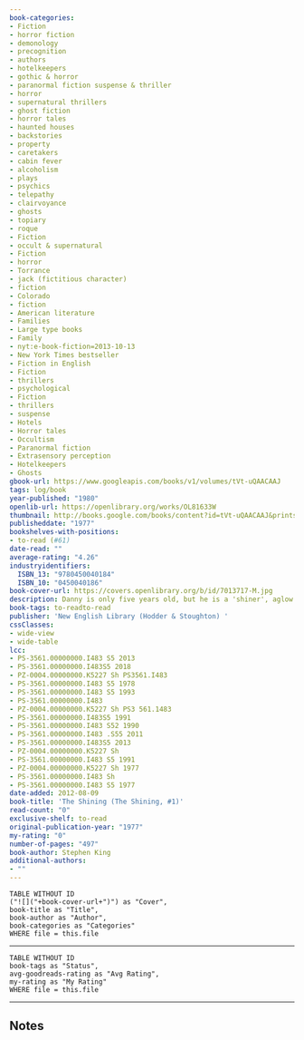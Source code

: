 ```yaml
---
book-categories:
- Fiction
- horror fiction
- demonology
- precognition
- authors
- hotelkeepers
- gothic & horror
- paranormal fiction suspense & thriller
- horror
- supernatural thrillers
- ghost fiction
- horror tales
- haunted houses
- backstories
- property
- caretakers
- cabin fever
- alcoholism
- plays
- psychics
- telepathy
- clairvoyance
- ghosts
- topiary
- roque
- Fiction
- occult & supernatural
- Fiction
- horror
- Torrance
- jack (fictitious character)
- fiction
- Colorado
- fiction
- American literature
- Families
- Large type books
- Family
- nyt:e-book-fiction=2013-10-13
- New York Times bestseller
- Fiction in English
- Fiction
- thrillers
- psychological
- Fiction
- thrillers
- suspense
- Hotels
- Horror tales
- Occultism
- Paranormal fiction
- Extrasensory perception
- Hotelkeepers
- Ghosts
gbook-url: https://www.googleapis.com/books/v1/volumes/tVt-uQAACAAJ
tags: log/book
year-published: "1980"
openlib-url: https://openlibrary.org/works/OL81633W
thumbnail: http://books.google.com/books/content?id=tVt-uQAACAAJ&printsec=frontcover&img=1&zoom=1&source=gbs_api
publisheddate: "1977"
bookshelves-with-positions:
- to-read (#61)
date-read: ""
average-rating: "4.26"
industryidentifiers:
  ISBN_13: "9780450040184"
  ISBN_10: "0450040186"
book-cover-url: https://covers.openlibrary.org/b/id/7013717-M.jpg
description: Danny is only five years old, but he is a 'shiner', aglow with psychic voltage. When his father becomes caretaker of an old hotel, his visions grow out of control. Cut off by blizzards, the hotel seems to develop an evil force, and who are the mysterious guests in the supposedly empty hotel?
book-tags: to-readto-read
publisher: 'New English Library (Hodder & Stoughton) '
cssClasses:
- wide-view
- wide-table
lcc:
- PS-3561.00000000.I483 S5 2013
- PS-3561.00000000.I483S5 2018
- PZ-0004.00000000.K5227 Sh PS3561.I483
- PS-3561.00000000.I483 S5 1978
- PS-3561.00000000.I483 S5 1993
- PS-3561.00000000.I483
- PZ-0004.00000000.K5227 Sh PS3 561.1483
- PS-3561.00000000.I483S5 1991
- PS-3561.00000000.I483 S52 1990
- PS-3561.00000000.I483 .S55 2011
- PS-3561.00000000.I483S5 2013
- PZ-0004.00000000.K5227 Sh
- PS-3561.00000000.I483 S5 1991
- PZ-0004.00000000.K5227 Sh 1977
- PS-3561.00000000.I483 Sh
- PS-3561.00000000.I483 S5 1977
date-added: 2012-08-09
book-title: 'The Shining (The Shining, #1)'
read-count: "0"
exclusive-shelf: to-read
original-publication-year: "1977"
my-rating: "0"
number-of-pages: "497"
book-author: Stephen King
additional-authors:
- ""
---
```


```dataview
TABLE WITHOUT ID
("![]("+book-cover-url+")") as "Cover",
book-title as "Title",
book-author as "Author",
book-categories as "Categories"
WHERE file = this.file
```
---
```dataview
TABLE WITHOUT ID
book-tags as "Status",
avg-goodreads-rating as "Avg Rating",
my-rating as "My Rating"
WHERE file = this.file
```
---
## Notes



